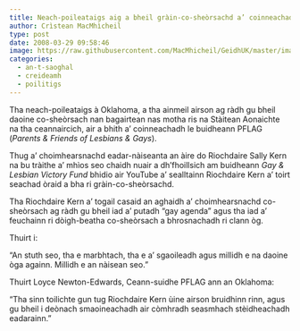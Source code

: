 ```yaml
---
title: Neach-poileataigs aig a bheil gràin-co-sheòrsachd a’ coinneachadh le PFLAG
author: Crìstean MacMhìcheil
type: post
date: 2008-03-29 09:58:46
image: https://raw.githubusercontent.com/MacMhicheil/GeidhUK/master/images/.jpg
categories:
  - an-t-saoghal
  - creideamh
  - poilitigs
---
```

Tha neach-poileataigs à Oklahoma, a tha ainmeil airson ag ràdh gu bheil daoine co-sheòrsach nan bagairtean nas motha ris na Stàitean Aonaichte na tha ceannaircich, air a bhith a’ coinneachadh le buidheann PFLAG (_Parents & Friends of Lesbians & Gays_).

<!--more-->

Thug a’ choimhearsnachd eadar-nàiseanta an àire do Riochdaire Sally Kern na bu tràithe a’ mhìos seo chaidh nuair a dh’fhoillsich am buidheann _Gay & Lesbian Victory Fund_ bhidio air YouTube a’ sealltainn Riochdaire Kern a’ toirt seachad òraid a bha ri gràin-co-sheòrsachd.

Tha Riochdaire Kern a’ togail casaid an aghaidh a’ choimhearsnachd co-sheòrsach ag ràdh gu bheil iad a’ putadh “gay agenda” agus tha iad a’ feuchainn ri dòigh-beatha co-sheòrsach a bhrosnachadh ri clann òg.

Thuirt i:

“An stuth seo, tha e marbhtach, tha e a’ sgaoileadh agus millidh e na daoine òga againn. Millidh e an nàisean seo.”

Thuirt Loyce Newton-Edwards, Ceann-suidhe PFLAG ann an Oklahoma:

“Tha sinn toilichte gun tug Riochdaire Kern ùine airson bruidhinn rinn, agus gu bheil i deònach smaoineachadh air còmhradh seasmhach stèidheachadh eadarainn.”
